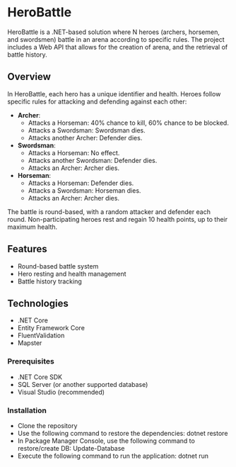 # HeroBattle

HeroBattle is a .NET-based solution where N heroes (archers, horsemen, and swordsmen) battle in an arena according to specific rules. The project includes a Web API that allows for the creation of arena, and the retrieval of battle history.

## Overview

In HeroBattle, each hero has a unique identifier and health. Heroes follow specific rules for attacking and defending against each other:
- **Archer**:
  - Attacks a Horseman: 40% chance to kill, 60% chance to be blocked.
  - Attacks a Swordsman: Swordsman dies.
  - Attacks another Archer: Defender dies.
- **Swordsman**:
  - Attacks a Horseman: No effect.
  - Attacks another Swordsman: Defender dies.
  - Attacks an Archer: Archer dies.
- **Horseman**:
  - Attacks a Horseman: Defender dies.
  - Attacks a Swordsman: Horseman dies.
  - Attacks an Archer: Archer dies.

The battle is round-based, with a random attacker and defender each round. Non-participating heroes rest and regain 10 health points, up to their maximum health.

## Features
- Round-based battle system
- Hero resting and health management
- Battle history tracking

## Technologies
- .NET Core
- Entity Framework Core
- FluentValidation
- Mapster

### Prerequisites
- .NET Core SDK
- SQL Server (or another supported database)
- Visual Studio (recommended)

### Installation
- Clone the repository
- Use the following command to restore the dependencies: dotnet restore
- In Package Manager Console, use the following command to restore/create DB: Update-Database
- Execute the following command to run the application: dotnet run
